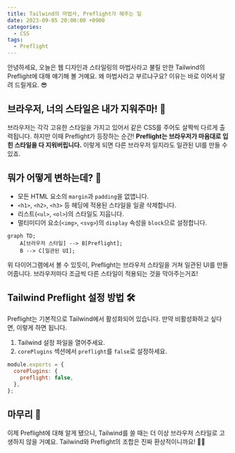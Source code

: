 ```yaml
---
title: Tailwind의 마법사, Preflight가 해주는 일
date: 2023-09-05 20:00:00 +0900
categories:
  - CSS
tags:
  - Preflight
---
```


안녕하세요, 오늘은 웹 디자인과 스타일링의 마법사라고 불릴 만한 Tailwind의 Preflight에 대해 얘기해 볼 거예요. 왜 마법사라고 부르냐구요? 이유는 바로 이어서 알려 드릴게요. 😎

## 브라우저, 너의 스타일은 내가 지워주마! 🧹

브라우저는 각각 고유한 스타일을 가지고 있어서 같은 CSS를 주어도 살짝씩 다르게 출력됩니다. 하지만 이때 Preflight가 등장하는 순간! **Preflight는 브라우저가 마음대로 입힌 스타일을 다 지워버립니다.** 이렇게 되면 다른 브라우저 일지라도 일관된 UI를 만들 수 있죠.

## 뭐가 어떻게 변하는데? 🤔

- 모든 HTML 요소의 `margin`과 `padding`을 없앱니다.
- `<h1>`, `<h2>`, `<h3>` 등 헤딩에 적용된 스타일을 일괄 삭제합니다.
- 리스트(`<ul>`, `<ol>`)의 스타일도 지웁니다.
- 멀티미디어 요소(`<img>`, `<svg>`)의 `display` 속성을 `block`으로 설정합니다.

```mermaid
graph TD;
    A[브라우저 스타일] --> B[Preflight];
    B --> C[일관된 UI];
```

위 다이어그램에서 볼 수 있듯이, Preflight는 브라우저 스타일을 거쳐 일관된 UI를 만들어줍니다. 브라우저마다 조금씩 다른 스타일이 적용되는 것을 막아주는거죠!

## Tailwind Preflight 설정 방법 🛠

Preflight는 기본적으로 Tailwind에서 활성화되어 있습니다. 만약 비활성화하고 싶다면, 이렇게 하면 됩니다.

1. Tailwind 설정 파일을 열어주세요.
2. `corePlugins` 섹션에서 `preflight`를 `false`로 설정하세요.

```js
module.exports = {
  corePlugins: {
    preflight: false,
  },
};
```

## 마무리 🎉

이제 Preflight에 대해 알게 됐으니, Tailwind를 쓸 때는 더 이상 브라우저 스타일로 고생하지 않을 거예요. Tailwind와 Preflight의 조합은 진짜 환상적이니까요! 🚀✨
